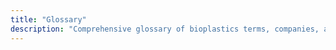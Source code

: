 ```yaml
---
title: "Glossary"
description: "Comprehensive glossary of bioplastics terms, companies, and materials"
---
```

